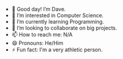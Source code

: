 - 👋 Good day! I’m Dave.
- 👀 I’m interested in Computer Science.
- 🌱 I’m currently learning Programming.
- 💞️ I’m looking to collaborate on big projects.
- 📫 How to reach me: N/A
- 😄 Pronouns: He/Him
- ⚡ Fun fact: I'm a very athletic person.
